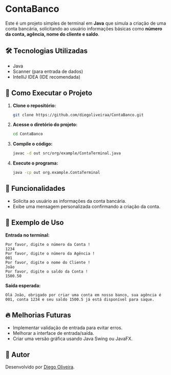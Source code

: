 # ContaBanco

Este é um projeto simples de terminal em **Java** que simula a criação de uma conta bancária, solicitando ao usuário informações básicas como **número da conta, agência, nome do cliente e saldo**.

## 🛠️ Tecnologias Utilizadas

- Java
- Scanner (para entrada de dados)
- IntelliJ IDEA (IDE recomendada)

## 🚀 Como Executar o Projeto

1. **Clone o repositório:**

   ```sh
   git clone https://github.com/diegoliveiraa/ContaBanco.git
   ```

2. **Acesse o diretório do projeto:**

   ```sh
   cd ContaBanco
   ```

3. **Compile o código:**

   ```sh
   javac -d out src/org/example/ContaTerminal.java
   ```

4. **Execute o programa:**

   ```sh
   java -cp out org.example.ContaTerminal
   ```

## 📌 Funcionalidades

- Solicita ao usuário as informações da conta bancária.
- Exibe uma mensagem personalizada confirmando a criação da conta.

## 📖 Exemplo de Uso

**Entrada no terminal:**

```
Por favor, digite o número da Conta !
1234
Por favor, digite o número da Agência !
001
Por favor, digite o nome do Cliente !
João
Por favor, digite o saldo da Conta !
1500.50
```

**Saída esperada:**

```
Olá João, obrigado por criar uma conta em nosso banco, sua agência é 001, conta 1234 e seu saldo 1500.5 já está disponível para saque.
```

## 🔥 Melhorias Futuras

- Implementar validação de entrada para evitar erros.
- Melhorar a interface de entrada/saída.
- Criar uma versão gráfica usando Java Swing ou JavaFX.

## 📌 Autor

Desenvolvido por [Diego Oliveira](https://github.com/diegoliveiraa).

